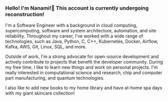 
### Hello! I'm Nanami!👋 This account is currently undergoing reconstruction! 



I'm a Software Engineer with a background in cloud computing, supercomputing, software and system architecture,
automation, and site reliability. Throughout my career, I've worked with a wide range of technologies, such as Java, Python, C, C++, Kubernetes, Docker, Airflow, Kafka, AWS, Git, Linux, SQL, and more. 

Outside of work, I'm a strong advocate for open-source development and actively contribute to projects that benefit the developer community. During my free time, I like to learn new things and work on personal projects. 
I'm really interested in computational science and research, chip and computer part manufacturing, and quantum technologies. 

I also like to add new books to my home library and have at-home spa days with my giant skincare collection!
